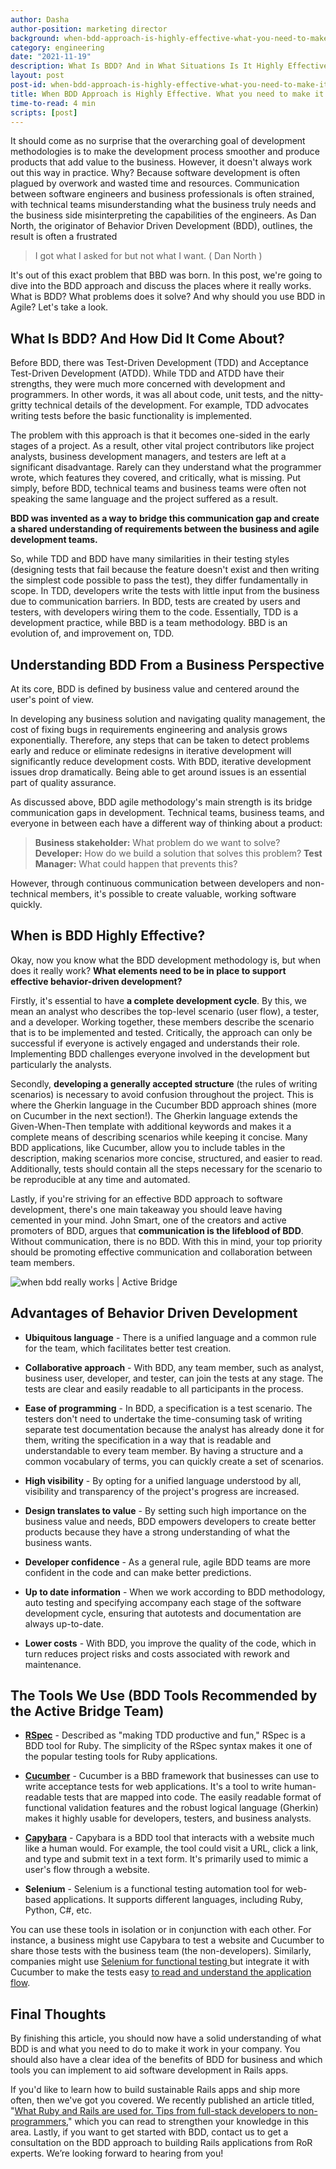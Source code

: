 ```yaml
---
author: Dasha
author-position: marketing director
background: when-bdd-approach-is-highly-effective-what-you-need-to-make-it-work-in-your-company-back
category: engineering
date: "2021-11-19"
description: What Is BDD? And in What Situations Is It Highly Effective?
layout: post
post-id: when-bdd-approach-is-highly-effective-what-you-need-to-make-it-work-in-your-company
title: When BDD Approach is Highly Effective. What you need to make it Work in Your Company
time-to-read: 4 min
scripts: [post]
---
```


It should come as no surprise that the overarching goal of development methodologies is to make the development process smoother and produce products that add value to the business. However, it doesn't always work out this way in practice. Why? Because software development is often plagued by overwork and wasted time and resources. Communication between software engineers and business professionals is often strained, with technical teams misunderstanding what the business truly needs and the business side misinterpreting the capabilities of the engineers. As Dan North, the originator of Behavior Driven Development (BDD), outlines, the result is often a frustrated 

> I got what I asked for but not what I want.
( Dan North )

It's out of this exact problem that BBD was born. In this post, we're going to dive into the BDD approach and discuss the places where it really works. What is BDD? What problems does it solve? And why should you use BDD in Agile? Let's take a look. 

## What Is BDD? And How Did It Come About?

Before BDD, there was Test-Driven Development (TDD) and Acceptance Test-Driven Development (ATDD). While TDD and ATDD have their strengths, they were much more concerned with development and programmers. In other words, it was all about code, unit tests, and the nitty-gritty technical details of the development. For example, TDD advocates writing tests before the basic functionality is implemented. 

The problem with this approach is that it becomes one-sided in the early stages of a project. As a result, other vital project contributors like project analysts, business development managers, and testers are left at a significant disadvantage. Rarely can they understand what the programmer wrote, which features they covered, and critically, what is missing. Put simply, before BDD, technical teams and business teams were often not speaking the same language and the project suffered as a result.

**BDD was invented as a way to bridge this communication gap and create a shared understanding of requirements between the business and agile development teams.**

So, while TDD and BDD have many similarities in their testing styles (designing tests that fail because the feature doesn't exist and then writing the simplest code possible to pass the test), they differ fundamentally in scope. In TDD, developers write the tests with little input from the business due to communication barriers. In BDD, tests are created by users and testers, with developers wiring them to the code. Essentially, TDD is a development practice, while BBD is a team methodology. BBD is an evolution of, and improvement on, TDD. 

## Understanding BDD From a Business Perspective

At its core, BDD is defined by business value and centered around the user's point of view.

In developing any business solution and navigating quality management, the cost of fixing bugs in requirements engineering and analysis grows exponentially. Therefore, any steps that can be taken to detect problems early and reduce or eliminate redesigns in iterative development will significantly reduce development costs. With BDD, iterative development issues drop dramatically. Being able to get around issues is an essential part of quality assurance.

As discussed above, BDD agile methodology's main strength is its bridge communication gaps in development. Technical teams, business teams, and everyone in between each have a different way of thinking about a product:

> **Business stakeholder:** What problem do we want to solve?
**Developer:** How do we build a solution that solves this problem?
**Test Manager:** What could happen that prevents this?

However, through continuous communication between developers and non-technical members, it's possible to create valuable, working software quickly.

## When is BDD Highly Effective?

Okay, now you know what the BDD development methodology is, but when does it really work? **What elements need to be in place to support effective behavior-driven development?**

Firstly, it's essential to have **a complete development cycle**. By this, we mean an analyst who describes the top-level scenario (user flow), a tester, and a developer. Working together, these members describe the scenario that is to be implemented and tested. Critically, the approach can only be successful if everyone is actively engaged and understands their role. Implementing BDD challenges everyone involved in the development but particularly the analysts. 

Secondly, **developing a generally accepted structure** (the rules of writing scenarios) is necessary to avoid confusion throughout the project. This is where the Gherkin language in the Cucumber BDD approach shines (more on Cucumber in the next section!). The Gherkin language extends the Given-When-Then template with additional keywords and makes it a complete means of describing scenarios while keeping it concise. Many BDD applications, like Cucumber, allow you to include tables in the description, making scenarios more concise, structured, and easier to read. Additionally, tests should contain all the steps necessary for the scenario to be reproducible at any time and automated. 

Lastly, if you're striving for an effective BDD approach to software development, there's one main takeaway you should leave having cemented in your mind. John Smart, one of the creators and active promoters of BDD, argues that **communication is the lifeblood of BDD**. Without communication, there is no BDD. With this in mind, your top priority should be promoting effective communication and collaboration between team members. 

![`when bdd really works | Active Bridge`](https://i.imgur.com/5RbPryn.png)

## Advantages of Behavior Driven Development

* **Ubiquitous language** - There is a unified language and a common rule for the team, which facilitates better test creation.

* **Collaborative approach** - With BDD, any team member, such as analyst, business user, developer, and tester, can join the tests at any stage. The tests are clear and easily readable to all participants in the process.

* **Ease of programming** - In BDD, a specification is a test scenario. The testers don't need to undertake the time-consuming task of writing separate test documentation because the analyst has already done it for them, writing the specification in a way that is readable and understandable to every team member. By having a structure and a common vocabulary of terms, you can quickly create a set of scenarios.

* **High visibility** - By opting for a unified language understood by all, visibility and transparency of the project's progress are increased.

* **Design translates to value** - By setting such high importance on the business value and needs, BDD empowers developers to create better products because they have a strong understanding of what the business wants.

* **Developer confidence** - As a general rule, agile BDD teams are more confident in the code and can make better predictions.

* **Up to date information** - When we work according to BDD methodology, auto testing and specifying accompany each stage of the software development cycle, ensuring that autotests and documentation are always up-to-date.

* **Lower costs** - With BDD, you improve the quality of the code, which in turn reduces project risks and costs associated with rework and maintenance.

## The Tools We Use (BDD Tools Recommended by the Active Bridge Team)

* [**RSpec**](https://rspec.info/about/) - Described as "making TDD productive and fun," RSpec is a BDD tool for Ruby. The simplicity of the RSpec syntax makes it one of the popular testing tools for Ruby applications.

* [**Cucumber**](https://cucumber.io/tools/cucumber-open/) - Cucumber is a BBD framework that businesses can use to write acceptance tests for web applications. It's a tool to write human-readable tests that are mapped into code. The easily readable format of functional validation features and the robust logical language (Gherkin) makes it highly usable for developers, testers, and business analysts.

* [**Capybara**](https://rubydoc.info/github/teamcapybara/capybara) - Capybara is a BDD tool that interacts with a website much like a human would. For example, the tool could visit a URL, click a link, and type and submit text in a text form. It's primarily used to mimic a user's flow through a website.

* **Selenium** - Selenium is a functional testing automation tool for web-based applications. It supports different languages, including Ruby, Python, C#, etc.

You can use these tools in isolation or in conjunction with each other. For instance, a business might use Capybara to test a website and Cucumber to share those tests with the business team (the non-developers). Similarly, companies might use [Selenium for functional testing ](https://www.guru99.com/using-cucumber-selenium.html)but integrate it with Cucumber to make the tests easy [to read and understand the application flow](https://stackoverflow.com/questions/15004918/cucumber-vs-capybara).

## Final Thoughts

By finishing this article, you should now have a solid understanding of what BDD is and what you need to do to make it work in your company. You should also have a clear idea of the benefits of BDD for business and which tools you can implement to aid software development in Rails apps. 

If you'd like to learn how to build sustainable Rails apps and ship more often, then we've got you covered. We recently published an article titled, "[What Ruby and Rails are used for. Tips from full-stack developers to non-programmers](https://activebridge.org/blog/what-ruby-and-rails-are-used-for-tips-from-full-stack-developers-to-non-programmers)," which you can read to strengthen your knowledge in this area.  Lastly, if you want to get started with BDD, contact us to get a consultation on the BDD approach to building Rails applications from RoR experts. We’re looking forward to hearing from you!
